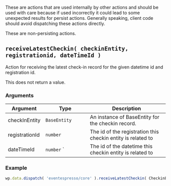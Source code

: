 These are actions that are used internally by other actions and should be used with care because if used incorrectly it could lead to some unexpected results for persist actions.  Generally speaking, client code should avoid dispatching these actions directly.

These are non-persisting actions.

## `receiveLatestCheckin( checkinEntity, registrationid, dateTimeId )`

Action for receiving the latest check-in record for the given datetime id and registration id.

This does not return a value.

### Arguments

| Argument       | Type                                     | Description                                                  |
| -------------- | -----------------------------------------| -------------------------------------------------------------|
| checkInEntity  | `BaseEntity    `                         | An instance of BaseEntity for the checkin record.            |
| registrationId | `number                `                 | The id of the registration this checkin entity  is related to|
| dateTimeId     | `number`                                `| The id of the datetime this checkin entity is related to     |

### Example

```js
wp.data.dispatch( 'eventespresso/core' ).receiveLatestCheckin( CheckinEntity, 10, 20 );
```

